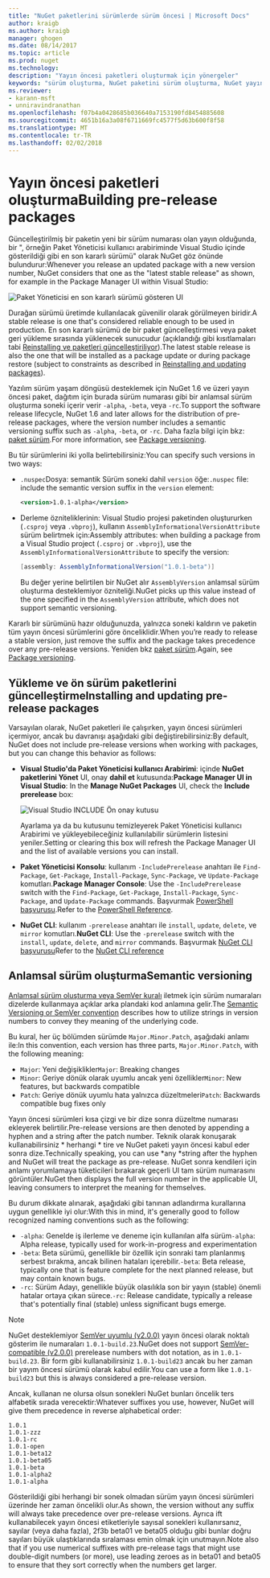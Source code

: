 ```yaml
---
title: "NuGet paketlerini sürümlerde sürüm öncesi | Microsoft Docs"
author: kraigb
ms.author: kraigb
manager: ghogen
ms.date: 08/14/2017
ms.topic: article
ms.prod: nuget
ms.technology: 
description: "Yayın öncesi paketleri oluşturmak için yönergeler"
keywords: "sürüm oluşturma, NuGet paketini sürüm oluşturma, NuGet yayın öncesi sürümler, NuGet ön sürüm paketlerini, Önizleme paketi sürümleri, RC paketi sürümleri, Beta paketi sürümleri, NuGet anlamsal sürüm oluşturma"
ms.reviewer:
- karann-msft
- unniravindranathan
ms.openlocfilehash: f07b4a0428685b036640a7153190fd8454885608
ms.sourcegitcommit: 4651b16a3a08f6711669fc4577f5d63b600f8f58
ms.translationtype: MT
ms.contentlocale: tr-TR
ms.lasthandoff: 02/02/2018
---
```

# <a name="building-pre-release-packages"></a><span data-ttu-id="8a7be-104">Yayın öncesi paketleri oluşturma</span><span class="sxs-lookup"><span data-stu-id="8a7be-104">Building pre-release packages</span></span>

<span data-ttu-id="8a7be-105">Güncelleştirilmiş bir paketin yeni bir sürüm numarası olan yayın olduğunda, bir ", örneğin Paket Yöneticisi kullanıcı arabiriminde Visual Studio içinde gösterildiği gibi en son kararlı sürümü" olarak NuGet göz önünde bulundurur:</span><span class="sxs-lookup"><span data-stu-id="8a7be-105">Whenever you release an updated package with a new version number, NuGet considers that one as the "latest stable release" as shown, for example in the Package Manager UI within Visual Studio:</span></span>

![Paket Yöneticisi en son kararlı sürümü gösteren UI](media/Prerelease_01-LatestStable.png)

<span data-ttu-id="8a7be-107">Durağan sürümü üretimde kullanılacak güvenilir olarak görülmeyen biridir.</span><span class="sxs-lookup"><span data-stu-id="8a7be-107">A stable release is one that's considered reliable enough to be used in production.</span></span> <span data-ttu-id="8a7be-108">En son kararlı sürümü de bir paket güncelleştirmesi veya paket geri yükleme sırasında yüklenecek sunucudur (açıklandığı gibi kısıtlamaları tabi [Reinstalling ve paketleri güncelleştiriliyor](../consume-packages/reinstalling-and-updating-packages.md)).</span><span class="sxs-lookup"><span data-stu-id="8a7be-108">The latest stable release is also the one that will be installed as a package update or during package restore (subject to constraints as described in [Reinstalling and updating packages](../consume-packages/reinstalling-and-updating-packages.md)).</span></span>

<span data-ttu-id="8a7be-109">Yazılım sürüm yaşam döngüsü desteklemek için NuGet 1.6 ve üzeri yayın öncesi paket, dağıtım için burada sürüm numarası gibi bir anlamsal sürüm oluşturma soneki içerir verir `-alpha`, `-beta`, veya `-rc`.</span><span class="sxs-lookup"><span data-stu-id="8a7be-109">To support the software release lifecycle, NuGet 1.6 and later allows for the distribution of pre-release packages, where the version number includes a semantic versioning suffix such as `-alpha`, `-beta`, or `-rc`.</span></span> <span data-ttu-id="8a7be-110">Daha fazla bilgi için bkz: [paket sürüm](../reference/package-versioning.md#pre-release-versions).</span><span class="sxs-lookup"><span data-stu-id="8a7be-110">For more information, see [Package versioning](../reference/package-versioning.md#pre-release-versions).</span></span>

<span data-ttu-id="8a7be-111">Bu tür sürümlerini iki yolla belirtebilirsiniz:</span><span class="sxs-lookup"><span data-stu-id="8a7be-111">You can specify such versions in two ways:</span></span>

- <span data-ttu-id="8a7be-112">`.nuspec`Dosya: semantik Sürüm soneki dahil `version` öğe:</span><span class="sxs-lookup"><span data-stu-id="8a7be-112">`.nuspec` file: include the semantic version suffix in the `version` element:</span></span>

    ```xml
    <version>1.0.1-alpha</version>
    ```

- <span data-ttu-id="8a7be-113">Derleme özniteliklerinin: Visual Studio projesi paketinden oluştururken (`.csproj` veya `.vbproj`), kullanın `AssemblyInformationalVersionAttribute` sürüm belirtmek için:</span><span class="sxs-lookup"><span data-stu-id="8a7be-113">Assembly attributes: when building a package from a Visual Studio project (`.csproj` or `.vbproj`), use the `AssemblyInformationalVersionAttribute` to specify the version:</span></span>

    ```cs
    [assembly: AssemblyInformationalVersion("1.0.1-beta")]
    ```

    <span data-ttu-id="8a7be-114">Bu değer yerine belirtilen bir NuGet alır `AssemblyVersion` anlamsal sürüm oluşturma desteklemiyor özniteliği.</span><span class="sxs-lookup"><span data-stu-id="8a7be-114">NuGet picks up this value instead of the one specified in the `AssemblyVersion` attribute, which does not support semantic versioning.</span></span>

<span data-ttu-id="8a7be-115">Kararlı bir sürümünü hazır olduğunuzda, yalnızca soneki kaldırın ve paketin tüm yayın öncesi sürümlerini göre önceliklidir.</span><span class="sxs-lookup"><span data-stu-id="8a7be-115">When you’re ready to release a stable version, just remove the suffix and the package takes precedence over any pre-release versions.</span></span> <span data-ttu-id="8a7be-116">Yeniden bkz [paket sürüm](../reference/package-versioning.md#pre-release-versions).</span><span class="sxs-lookup"><span data-stu-id="8a7be-116">Again, see [Package versioning](../reference/package-versioning.md#pre-release-versions).</span></span>

## <a name="installing-and-updating-pre-release-packages"></a><span data-ttu-id="8a7be-117">Yükleme ve ön sürüm paketlerini güncelleştirme</span><span class="sxs-lookup"><span data-stu-id="8a7be-117">Installing and updating pre-release packages</span></span>

<span data-ttu-id="8a7be-118">Varsayılan olarak, NuGet paketleri ile çalışırken, yayın öncesi sürümleri içermiyor, ancak bu davranışı aşağıdaki gibi değiştirebilirsiniz:</span><span class="sxs-lookup"><span data-stu-id="8a7be-118">By default, NuGet does not include pre-release versions when working with packages, but you can change this behavior as follows:</span></span>

- <span data-ttu-id="8a7be-119">**Visual Studio'da Paket Yöneticisi kullanıcı Arabirimi**: içinde **NuGet paketlerini Yönet** UI, onay **dahil et** kutusunda:</span><span class="sxs-lookup"><span data-stu-id="8a7be-119">**Package Manager UI in Visual Studio**: In the **Manage NuGet Packages** UI, check the **Include prerelease** box:</span></span>

    ![Visual Studio INCLUDE Ön onay kutusu](media/Prerelease_02-CheckPrerelease.png)

    <span data-ttu-id="8a7be-121">Ayarlama ya da bu kutusunu temizleyerek Paket Yöneticisi kullanıcı Arabirimi ve yükleyebileceğiniz kullanılabilir sürümlerin listesini yeniler.</span><span class="sxs-lookup"><span data-stu-id="8a7be-121">Setting or clearing this box will refresh the Package Manager UI and the list of available versions you can install.</span></span>

- <span data-ttu-id="8a7be-122">**Paket Yöneticisi Konsolu**: kullanım `-IncludePrerelease` anahtarı ile `Find-Package`, `Get-Package`, `Install-Package`, `Sync-Package`, ve `Update-Package` komutları.</span><span class="sxs-lookup"><span data-stu-id="8a7be-122">**Package Manager Console**: Use the `-IncludePrerelease` switch with the `Find-Package`, `Get-Package`, `Install-Package`, `Sync-Package`, and `Update-Package` commands.</span></span> <span data-ttu-id="8a7be-123">Başvurmak [PowerShell başvurusu](../tools/powershell-reference.md).</span><span class="sxs-lookup"><span data-stu-id="8a7be-123">Refer to the [PowerShell Reference](../tools/powershell-reference.md).</span></span>

- <span data-ttu-id="8a7be-124">**NuGet CLI**: kullanım `-prerelease` anahtarı ile `install`, `update`, `delete`, ve `mirror` komutları.</span><span class="sxs-lookup"><span data-stu-id="8a7be-124">**NuGet CLI**: Use the `-prerelease` switch with the `install`, `update`, `delete`, and `mirror` commands.</span></span> <span data-ttu-id="8a7be-125">Başvurmak [NuGet CLI başvurusu](../tools/nuget-exe-cli-reference.md)</span><span class="sxs-lookup"><span data-stu-id="8a7be-125">Refer to the [NuGet CLI reference](../tools/nuget-exe-cli-reference.md)</span></span>

## <a name="semantic-versioning"></a><span data-ttu-id="8a7be-126">Anlamsal sürüm oluşturma</span><span class="sxs-lookup"><span data-stu-id="8a7be-126">Semantic versioning</span></span>

<span data-ttu-id="8a7be-127">[Anlamsal sürüm oluşturma veya SemVer kuralı](http://semver.org/spec/v1.0.0.html) iletmek için sürüm numaraları dizelerde kullanmaya açıklar arka plandaki kod anlamına gelir.</span><span class="sxs-lookup"><span data-stu-id="8a7be-127">The [Semantic Versioning or SemVer convention](http://semver.org/spec/v1.0.0.html) describes how to utilize strings in version numbers to convey they meaning of the underlying code.</span></span>

<span data-ttu-id="8a7be-128">Bu kural, her üç bölümden sürümde `Major.Minor.Patch`, aşağıdaki anlamı ile:</span><span class="sxs-lookup"><span data-stu-id="8a7be-128">In this convention, each version has three parts, `Major.Minor.Patch`, with the following meaning:</span></span>

- <span data-ttu-id="8a7be-129">`Major`: Yeni değişiklikler</span><span class="sxs-lookup"><span data-stu-id="8a7be-129">`Major`: Breaking changes</span></span>
- <span data-ttu-id="8a7be-130">`Minor`: Geriye dönük olarak uyumlu ancak yeni özellikler</span><span class="sxs-lookup"><span data-stu-id="8a7be-130">`Minor`: New features, but backwards compatible</span></span>
- <span data-ttu-id="8a7be-131">`Patch`: Geriye dönük uyumlu hata yalnızca düzeltmeleri</span><span class="sxs-lookup"><span data-stu-id="8a7be-131">`Patch`: Backwards compatible bug fixes only</span></span>

<span data-ttu-id="8a7be-132">Yayın öncesi sürümleri kısa çizgi ve bir dize sonra düzeltme numarası ekleyerek belirtilir.</span><span class="sxs-lookup"><span data-stu-id="8a7be-132">Pre-release versions are then denoted by appending a hyphen and a string after the patch number.</span></span> <span data-ttu-id="8a7be-133">Teknik olarak konuşarak kullanabilirsiniz * herhangi * tire ve NuGet paketi yayın öncesi kabul eder sonra dize.</span><span class="sxs-lookup"><span data-stu-id="8a7be-133">Technically speaking, you can use *any *string after the hyphen and NuGet will treat the package as pre-release.</span></span> <span data-ttu-id="8a7be-134">NuGet sonra kendileri için anlamı yorumlamaya tüketicileri bırakarak geçerli UI tam sürüm numarasını görüntüler.</span><span class="sxs-lookup"><span data-stu-id="8a7be-134">NuGet then displays the full version number in the applicable UI, leaving consumers to interpret the meaning for themselves.</span></span>

<span data-ttu-id="8a7be-135">Bu durum dikkate alınarak, aşağıdaki gibi tanınan adlandırma kurallarına uygun genellikle iyi olur:</span><span class="sxs-lookup"><span data-stu-id="8a7be-135">With this in mind, it's generally good to follow recognized naming conventions such as the following:</span></span>

- <span data-ttu-id="8a7be-136">`-alpha`: Genelde iş ilerleme ve deneme için kullanılan alfa sürüm</span><span class="sxs-lookup"><span data-stu-id="8a7be-136">`-alpha`: Alpha release, typically used for work-in-progress and experimentation</span></span>
- <span data-ttu-id="8a7be-137">`-beta`: Beta sürümü, genellikle bir özellik için sonraki tam planlanmış serbest bırakma, ancak bilinen hataları içerebilir.</span><span class="sxs-lookup"><span data-stu-id="8a7be-137">`-beta`: Beta release, typically one that is feature complete for the next planned release, but may contain known bugs.</span></span>
- <span data-ttu-id="8a7be-138">`-rc`: Sürüm Adayı, genellikle büyük olasılıkla son bir yayın (stable) önemli hatalar ortaya çıkan sürece.</span><span class="sxs-lookup"><span data-stu-id="8a7be-138">`-rc`: Release candidate, typically a release that's potentially final (stable) unless significant bugs emerge.</span></span>

> [!Note]
> <span data-ttu-id="8a7be-139">NuGet desteklemiyor [SemVer uyumlu (v2.0.0)](http://semver.org/spec/v2.0.0.html) yayın öncesi olarak noktalı gösterim ile numaraları `1.0.1-build.23`.</span><span class="sxs-lookup"><span data-stu-id="8a7be-139">NuGet does not support [SemVer-compatible (v2.0.0)](http://semver.org/spec/v2.0.0.html) prerelease numbers with dot notation, as in `1.0.1-build.23`.</span></span> <span data-ttu-id="8a7be-140">Bir form gibi kullanabilirsiniz `1.0.1-build23` ancak bu her zaman bir yayım öncesi sürümü olarak kabul edilir.</span><span class="sxs-lookup"><span data-stu-id="8a7be-140">You can use a form like `1.0.1-build23` but this is always considered a pre-release version.</span></span>

<span data-ttu-id="8a7be-141">Ancak, kullanan ne olursa olsun sonekleri NuGet bunları öncelik ters alfabetik sırada verecektir:</span><span class="sxs-lookup"><span data-stu-id="8a7be-141">Whatever suffixes you use, however, NuGet will give them precedence in reverse alphabetical order:</span></span>

    1.0.1
    1.0.1-zzz
    1.0.1-rc
    1.0.1-open
    1.0.1-beta12
    1.0.1-beta05
    1.0.1-beta
    1.0.1-alpha2
    1.0.1-alpha

<span data-ttu-id="8a7be-142">Gösterildiği gibi herhangi bir sonek olmadan sürüm yayın öncesi sürümleri üzerinde her zaman öncelikli olur.</span><span class="sxs-lookup"><span data-stu-id="8a7be-142">As shown, the version without any suffix will always take precedence over pre-release versions.</span></span> <span data-ttu-id="8a7be-143">Ayrıca ift kullanabilecek yayın öncesi etiketleriyle sayısal sonekleri kullanırsanız, sayılar (veya daha fazla), 2f3b beta01 ve beta05 olduğu gibi bunlar doğru sayıları büyük ulaştıklarında sıralaması emin olmak için unutmayın.</span><span class="sxs-lookup"><span data-stu-id="8a7be-143">Note also that if you use numerical suffixes with pre-release tags that might use double-digit numbers (or more), use leading zeroes as in beta01 and beta05 to ensure that they sort correctly when the numbers get larger.</span></span>
